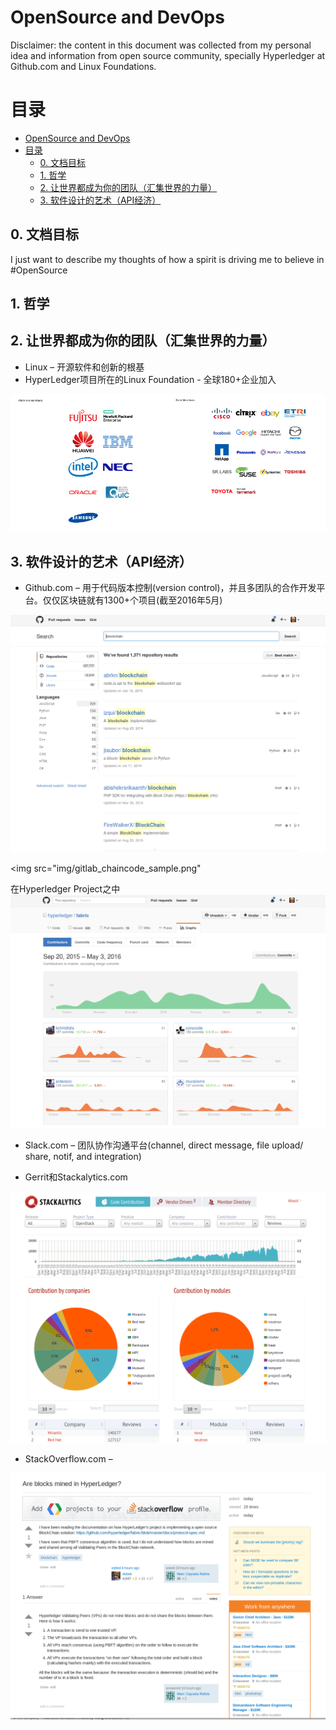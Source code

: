 # OpenSource and DevOps

Disclaimer: the content in this document was collected from my personal idea and information from open source community, specially Hyperledger at Github.com and Linux Foundations.

# 目录    
<!-- TOC depthFrom:1 depthTo:6 withLinks:1 updateOnSave:1 orderedList:0 -->

- [OpenSource and DevOps](#opensource-and-devops)
- [目录](#目录)
	- [0. 文档目标](#0-文档目标)
	- [1. 哲学](#1-哲学)
	- [2. 让世界都成为你的团队（汇集世界的力量）](#2-让世界都成为你的团队汇集世界的力量)
	- [3. 软件设计的艺术（API经济）](#3-软件设计的艺术api经济)

<!-- /TOC -->

## 0. 文档目标
I just want to describe my thoughts of how a spirit is driving me to believe in #OpenSource

## 1. 哲学
## 2. 让世界都成为你的团队（汇集世界的力量）
* Linux – 开源软件和创新的根基
* HyperLedger项目所在的Linux Foundation - 全球180+企业加入

<img src="img/lnx_foundation_mbrs.png">

## 3. 软件设计的艺术（API经济）
* Github.com – 用于代码版本控制(version control)，并且多团队的合作开发平台。仅仅区块链就有1300+个项目(截至2016年5月)

<img src="img/github_bc.png">

<img src="img/gitlab_chaincode_sample.png"

在Hyperledger Project之中
<img src="img/github_bc_workload.png">

* Slack.com – 团队协作沟通平台(channel, direct message, file upload/ share, notif, and integration)

* Gerrit和Stackalytics.com
<img src="img/stackalytics.png">

* StackOverflow.com –
<img src="img/stackoverflow.png">
